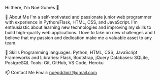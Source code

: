 Hi there, I'm Noé Gomes 👋

🚀 About Me
I'm a self-motivated and passionate junior web programmer with experience in Python/Flask, HTML, CSS, and JavaScript. I'm enthusiastic about learning new technologies and improving my skills to build high-quality web applications. I love to take on new challenges and I believe that my passion and dedication make me a valuable asset to any team.

🔭 Skills
Programming languages: Python, HTML, CSS, JavaScript
Frameworks and Libraries: Flask, Bootstrap, jQuery
Databases: SQLite, PostgreSQL
Tools: Git, GitHub, VS Code, Heroku

📫 Contact Me
Email: noegddiniz@gmail.com
